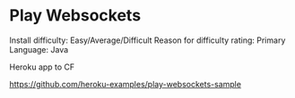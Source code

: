 # Play Websockets

Install difficulty: Easy/Average/Difficult
Reason for difficulty rating:
Primary Language: Java

Heroku app to CF

https://github.com/heroku-examples/play-websockets-sample
